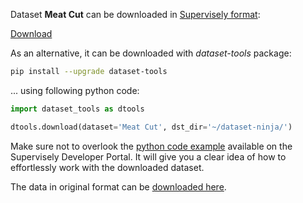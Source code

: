 Dataset **Meat Cut** can be downloaded in [Supervisely format](https://developer.supervisely.com/api-references/supervisely-annotation-json-format):

 [Download](https://assets.supervisely.com/remote/eyJsaW5rIjogImZzOi8vYXNzZXRzLzM0MTBfTWVhdCBDdXQvbWVhdC1jdXQtRGF0YXNldE5pbmphLnRhciIsICJzaWciOiAiWkd5UjMzTGVmcUJwMjRFOUloblhuMVBVVzAxU0pnUFdTemc3azVWL3RNVT0ifQ==)

As an alternative, it can be downloaded with *dataset-tools* package:
``` bash
pip install --upgrade dataset-tools
```

... using following python code:
``` python
import dataset_tools as dtools

dtools.download(dataset='Meat Cut', dst_dir='~/dataset-ninja/')
```
Make sure not to overlook the [python code example](https://developer.supervisely.com/getting-started/python-sdk-tutorials/iterate-over-a-local-project) available on the Supervisely Developer Portal. It will give you a clear idea of how to effortlessly work with the downloaded dataset.

The data in original format can be [downloaded here](https://zenodo.org/records/4704391/files/Image%20Dataset.zip?download=1).